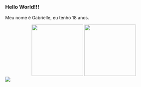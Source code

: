 ### Hello World!!! 

Meu nome é Gabrielle, eu tenho 18 anos.

<div align='center'>
    <img src = "https://github-readme-stats.vercel.app/api?username=gabriellecgneves&show_icons=true&theme=radical" height = "165em">  
    <img src = "https://github-readme-stats.vercel.app/api/top-langs/?username=gabriellecgneves&layout=compact&theme=radical" height = "165em">
</div>

<picture>
    <source media="(prefers-color-scheme: dark)" srcset="https://raw.githubusercontent.com/GabrielleCGNeves/GabrielleCGNeves/output/github-snake-dark.svg">
    <img src="https://raw.githubusercontent.com/GabrielleCGNeves/GabrielleCGNeves/output/github-snake.svg">
</picture>
